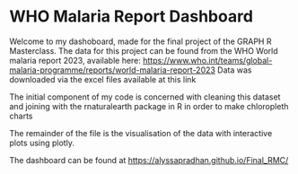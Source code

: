 # WHO Malaria Report Dashboard
Welcome to my dashoboard, made for the final project of the GRAPH R Masterclass. The data for this project can be found from the WHO World malaria report 2023, available here: <https://www.who.int/teams/global-malaria-programme/reports/world-malaria-report-2023>
Data was downloaded via the excel files available at this link

The initial component of my code is concerned with cleaning this dataset and joining with the rnaturalearth package in R in order to make chloropleth charts

The remainder of the file is the visualisation of the data with interactive plots using plotly. 

The dashboard can be found at <https://alyssapradhan.github.io/Final_RMC/>
